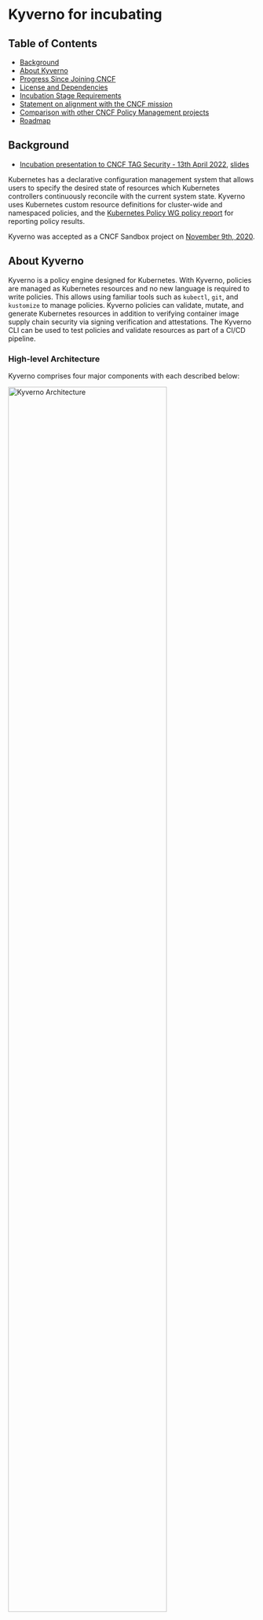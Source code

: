 # Kyverno for incubating 

## Table of Contents

- [Background](#background)
- [About Kyverno](#about-kyverno)
- [Progress Since Joining CNCF](#progress-since-sandbox)
- [License and Dependencies](#license-and-dependencies)
- [Incubation Stage Requirements](#incubation-stage-requirements)
- [Statement on alignment with the CNCF mission](#statement-on-alignment-with-the-cncf-mission)
- [Comparison with other CNCF Policy Management projects](#comparison-with-other-cncf-chaos-engineering-projects)
- [Roadmap](#roadmap)

## Background

- [Incubation presentation to CNCF TAG Security - 13th April 2022](https://youtu.be/ko_T_fiA_1s?t=2297), [slides](https://docs.google.com/presentation/d/1CDgQKnGGb0Rck88CrqURYvNWIT3dUdx_/edit?usp=sharing&ouid=112353473651856718940&rtpof=true&sd=true)


Kubernetes has a declarative configuration management system that allows users to specify the desired state of resources which Kubernetes controllers continuously reconcile with the current system state. Kyverno uses Kubernetes custom resource definitions for cluster-wide and namespaced policies, and the [Kubernetes Policy WG policy report](https://github.com/kubernetes-sigs/wg-policy-prototypes/tree/master/policy-report) for reporting policy results.

Kyverno was accepted as a CNCF Sandbox project on [November 9th, 2020](https://docs.google.com/spreadsheets/d/1Nnh_usr0tSZxaUpxTusqeIqKxMmvuEViRkyO9e_Do40/edit#gid=1136111842).

## About Kyverno

Kyverno is a policy engine designed for Kubernetes. With Kyverno, policies are managed as Kubernetes resources and no new language is required to write policies. This allows using familiar tools such as `kubectl`, `git`, and `kustomize` to manage policies. Kyverno policies can validate, mutate, and generate Kubernetes resources in addition to verifying container image supply chain security via signing verification and attestations. The Kyverno CLI can be used to test policies and validate resources as part of a CI/CD pipeline.

### High-level Architecture

Kyverno comprises four major components with each described below:

<img src="https://kyverno.io/images/kyverno-architecture.png" alt="Kyverno Architecture" width="80%"/>
</br></br>

**Webhook**: The Webhook component registers as a validating and mutating admission webhook and receives AdmissionReview requests from the API server to validate and mutate configuration changes, based on policies. Users can configure which namespaces and resources the webhooks will receive via command line options or the ConfigMap.

The Webhook also creates and updates `GenerateRequest` and `ReportChangeRequest` resources to trigger updates via other Kyverno controllers.

**Webhook Monitor**: On startup, Kyverno's Webhook Monitor component generates a self-signed certificate (or uses a user-provided certificate) and auto-creates the webhook configurations required to register Kyverno as an admission webhook. The component also periodically monitors if Kyverno is receiving webhook events and recreates the certificate and webhook configurations if needed.

**Generate Controller**: The Generate Controller watches `GenerateRequest` resources and creates, updates, and deletes Kubernetes resources based on Kyverno [generate rules](https://kyverno.io/docs/writing-policies/generate/). The Generate Controller also watches for changes in policy definitions to update generated resources.

**Policy Controller**: The Policy Controller performs periodic background scans on existing configurations and creates or updates policy reports based on changes and background scans. The Policy Controller watches `ReportChangeRequest` resources and creates, updates, and delete Kyverno [Policy Report](https://kyverno.io/docs/policy-reports/) resources. The Policy Controller also watches for changes in policy definitions to update policy reports.

## Progress Since Sandbox

### Feature Summary

- Support multiple replicas for high availability and scalability
- Improved observability via Prometheus Metrics over both the state and execution of cluster-applied Kyverno policies
- Implement Kubernetes [Pod Security Standards definitions](https://kubernetes.io/docs/concepts/security/pod-security-standards/) with compatibility testing across versions
- Standalone Kyverno CLI to check for policy compliance in CI/CD pipelines
- Support for unit tests via CLI for policy as code best practices
- Introduce JMESPath support for complex processing
- API Server Lookups and ConfigMap Lookups for data-driven policies
- Add `foreach` block for processing sub-elements in resource declarations
- Dynamic webhook management with a fail-closed default based on the configured policy
- Automated scale testing to measure the performance across a wide-range of clusters settings
- Optimize memory usage for large clusters with hundreds of namespaces and thousands of resources
- Ability to fetch and use image configuration data from OCI registries
- Integrations with Sigstore for software supply chain security verification of signatures and attestations

### Project Governance

The Kyverno community has matured significantly. We have on-boarded maintainers across different companies, and we host weekly contributors meetings and monthly community meetings. We codified our [governance processes](https://main.kyverno.io/community/#project-governance), [contributing guidelines](https://github.com/kyverno/kyverno/blob/main/CONTRIBUTING.md), and [security processes](https://main.kyverno.io/docs/security/).

## License and Dependencies

Kyverno is licensed under the Apache 2.0 license.

External dependencies, from kyverno/kyverno go.mod:


- Apache 2.0 github.com/awslabs/amazon-ecr-credential-helper/ecr-login 
- Apache 2.0 github.com/chrismellard/docker-credential-acr-env 
- Apache 2.0 github.com/cornelk/hashmap 
- Apache 2.0 github.com/distribution/distribution 
- Apache 2.0 github.com/gardener/controller-manager-library 
- Apache 2.0 github.com/go-git/go-billy/v5 
- Apache 2.0 github.com/go-git/go-git/v5 
- Apache 2.0 github.com/go-logr/logr 
- Apache 2.0 github.com/google/go-containerregistry 
- Apache 2.0 github.com/google/go-containerregistry/pkg/authn/kubernetes 
- Apache 2.0 github.com/googleapis/gnostic 
- Apache 2.0 github.com/in-toto/in-toto-golang 
- Apache 2.0 github.com/jmespath/go-jmespath 
- Apache 2.0 github.com/kyverno/go-wildcard
- Apache 2.0 github.com/lensesio/tableprinter 
- Apache 2.0 github.com/mattbaird/jsonpatch 
- Apache 2.0 github.com/prometheus/client_golang 
- Apache 2.0 github.com/sigstore/cosign 
- Apache 2.0 github.com/sigstore/sigstore 
- Apache 2.0 github.com/spf13/cobra 
- Apache 2.0 gopkg.in/yaml.v2 
- Apache 2.0 gotest.tools 
- Apache 2.0 k8s.io/api 
- Apache 2.0 k8s.io/apiextensions-apiserver 
- Apache 2.0 k8s.io/apimachinery 
- Apache 2.0 k8s.io/cli-runtime 
- Apache 2.0 k8s.io/client-go 
- Apache 2.0 k8s.io/klog/v2 
- Apache 2.0 k8s.io/kube-openapi 
- Apache 2.0 sigs.k8s.io/controller-runtime 
- Apache 2.0 sigs.k8s.io/kustomize/api 
- Apache 2.0 sigs.k8s.io/kustomize/kyaml 
- BSD 3-Clause github.com/evanphx/json-patch 
- BSD 3-Clause github.com/evanphx/json-patch/v5 
- BSD 3-Clause github.com/julienschmidt/httprouter
- BSD 2-Clause github.com/pkg/errors 
- BSD-3-Clause gopkg.in/inf.v0 
- MIT github.com/aquilax/truncate 
- MIT github.com/blang/semver/v4 
- MIT github.com/cenkalti/backoff 
- MIT github.com/fatih/color 
- MIT github.com/ghodss/yaml 
- MIT github.com/kataras/tablewriter
- MIT github.com/onsi/ginkgo 
- MIT github.com/onsi/gomega 
- MIT github.com/orcaman/concurrent-map 
- MIT github.com/patrickmn/go-cache 
- MIT github.com/robfig/cron/v3 
- MIT github.com/stretchr/testify 
- MIT and Apache 2.0 gopkg.in/yaml.v3 
- MIT sigs.k8s.io/yaml 


### Community Stats (graphs / dashboards) 
The Kyverno DevStats dashboards can be found [here](https://kyverno.devstats.cncf.io/d/8/dashboards?orgId=1&refresh=15m&viewPanel=4).

We are using the following metrics as key indicators of community health:

- [Stargazers](https://kyverno.devstats.cncf.io/d/81/community-health?orgId=1&var-repo_name=All&var-metric=Stargazers&var-table=swatchers&var-pref=all&var-met1=watch&var-met2=watch&from=now-1y&to=now): 372% growth from 524 -> 1949.
- [Issue Creators](https://kyverno.devstats.cncf.io/d/81/community-health?orgId=1&var-repo_name=All&var-metric=Issue%20creators&var-table=scommunity_health&var-pref=&var-met1=chealthissue&var-met2=&from=now-1y&to=now): 602% growth from 45 -> 271.
- [Code Committers](https://kyverno.devstats.cncf.io/d/81/community-health?orgId=1&var-repo_name=All&var-metric=Code%20committers&var-table=scommunity_health&var-pref=&var-met1=chealthcommit&var-met2=&from=now-1y&to=now): 594% growth from 18 -> 107.
- [Code Commenters](https://kyverno.devstats.cncf.io/d/81/community-health?orgId=1&var-repo_name=All&var-metric=Code%20commenters&var-table=scommunity_health&var-pref=&var-met1=chealthcomment&var-met2=&from=now-1y&to=now): 573% growth from 22 -> 126.

Slack has grown to 722 members since July 2019, and Twitter account has added 745 followers since Sep 2020.

### References / Highlights

**Presentations by community members**:
- [Kubernetes policy management with Kyverno](https://www.containerconf.de/veranstaltung-13729-0-kubernetes-policy-management-mit-kyverno.html), Nov 2021
- [Utilizing Kubernetes and Open OnDemand to Support Virtual Classroom Labs](https://sc21.supercomputing.org/presentation/?id=exses102&sess=sess479), Nov 2021
- [Kubernetes with Open OnDemand Using Kyverno](https://sc21.supercomputing.org/presentation/?id=ws_hpcsysp102&sess=sess326), Nov 2021
- [Replacing PSPs? Keep Bad Pods out of your cluster using Kyverno!](https://www.youtube.com/watch?v=AmJUFH7n33c&t=290s), Oct 2021
- [Cloud Native Live: SLSA with Cosign and Kyverno to secure software delivery](https://www.cncf.io/online-programs/cloud-native-live-slsa-with-cosign-and-kyverno-to-secure-software-delivery/), Oct 2021
- [Kubernetes Philly, October 2021 - Kubernetes Policy Management with Kyverno](https://www.youtube.com/watch?v=Am7mvIQWx4E&ab_channel=KubernetesPhilly), Oct 2021


**Reviews and blogs**:
- [Let's Deploy : kyverno](https://www.youtube.com/watch?v=Y3m6cYS3ytM&ab_channel=GuilhemLettron), by Guilhem Lettron, Jan 2022
- [Securing Kubernetes with Kyverno](https://cloudyuga.guru/hands_on_lab/kyverno-introduction/), by Oshi Gupta, Jan 2022
- [No! You shall not pass! Kyverno’s here!](https://medium.com/@ul_Timate/no-you-shall-not-pass-kyvernos-here-def1d376a4f8), by Kamonnop Arunrat, Dec 2021
- [Admission Controller for Secure Supply Chain Verification - Kyverno](https://boxboat.com/2021/12/06/secure-supply-chains-kyverno/), by Parth Patel, Dec 2021
- [K8s policy with Kyverno](https://www.blakyaks.com/resources/k8s-policy-with-kyverno), Oct 2021
- [Enforcing Policy as Code using Kyverno in Kubernetes](https://dev.to/aws-builders/enforcing-policy-as-code-using-kyverno-in-kubernetes-3epk), by Sivamuthu Kumar, Oct 2021
- [A Zero Trust Approach for Securing the Supply Chain of Microservices Packaged as Container Images](https://gkovan.medium.com/a-zero-trust-approach-for-securing-the-supply-chain-of-microservices-packaged-as-container-images-89d2f5b7293b), by Gerry Kovan, Sep 2021
- [Automate Your Security Practices and Policies on OpenShift With Kyverno](https://cloud.redhat.com/blog/automate-your-security-practices-and-policies-on-openshift-with-kyverno), by Gareth Healy, Sep 2021
- [Kyverno - A Kubernetes native policy manager (Policy as Code)](https://blog.mimacom.com/kyverno/), by Arun Singh Sisodiya, Sep 2021
- [Simplify Kubernetes Cluster Management with Kyverno](https://movi.hashnode.dev/simplify-kubernetes-cluster-management-with-kyverno-ckt6yxjqy0duy95s14groe7h4), by Anita Ihuman, Sep 2021
- [Guide to Mutations of a Resource on OpenShift with Kyverno](https://cloud.redhat.com/blog/guide-to-mutations-of-a-resource-on-openshift-with-kyverno), by Gareth Healy, Jan 2022

### Integrations with CNCF Ecosystem
- [FluxCD](https://github.com/fluxcd/flux2-multi-tenancy#enforce-tenant-isolation): Kyverno policies to enforce tenant isolation
- [LitmusChaos](https://litmuschaos.github.io/litmus/experiments/concepts/security/kyverno-policies/): manage permissions for execution of litmus experiments
- [OpenEBS](https://github.com/openebs/charts/tree/main/charts/openebs/templates/kyverno): build Kyverno policies to secure configurations
- [Cert-Manager](https://github.com/jetstack/cert-manager/tree/master/devel/addon/kyverno): adopt Kyverno Pod Security Standards policies


## Incubation Stage Requirements

**_Document that it is being used successfully in production by at least three independent end users which, in the TOC’s judgement, are of adequate quality and scope._**

Full list of our adopters can be found [here](https://github.com/kyverno/kyverno/blob/main/ADOPTERS.md).

- [Ohio Supercomputer Center](https://www.osc.edu/): Support Kubernetes multi-user workflows through Open OnDemand.
- [Coinbase](https://www.coinbase.com/): Use Kyverno for mutation, to replace hand-written Webhooks, and generation to project common Kubernetes objects into many similar namespaces.
- [Vodafone Group Plc](https://www.vodafone.com/): Policy enforcement and automation on an internal Kubernetes service offering.
- [Deutsche Telekom](https://www.telekom.com/en): Uses Kyverno to enforce policies on managed clusters in order to prevent privilege escalation of internal customers and to enforce security rules.

Additional end users are available for private references.

**_Have a healthy number of committers. A committer is defined as someone with the commit bit; i.e., someone who can accept contributions to some or all of the project._**

- There are 8 maintainers for Kyverno from five different organizations. The maintainers list can be found [here](https://github.com/kyverno/kyverno/blob/main/MAINTAINERS.md)

**_Demonstrate a substantial ongoing flow of commits and merged contributions._**
- [Commit Activity](https://kyverno.devstats.cncf.io/d/2/commits-repository-groups?orgId=1&var-period=d7&var-repogroups=All&from=1604851200000&to=now)
- [New Contributors added since Sandbox](https://kyverno.devstats.cncf.io/d/52/new-contributors-table?orgId=1&from=1604851200000&to=now): 93
- [Issues open/closed since Sandbox](https://kyverno.devstats.cncf.io/d/12/issues-opened-closed-by-repository-group?orgId=1&from=1604851200000&to=now&var-period=m&var-repogroup_name=All): 885/1.09k
- [Issues open/closed since Sandbox](https://kyverno.devstats.cncf.io/d/12/issues-opened-closed-by-repository-group?orgId=1&from=1604851200000&to=now&var-period=m&var-repogroup_name=All): 1.16k/1.21k
- [No. of contributing organizations in the past two years](https://kyverno.devstats.cncf.io/d/5/companies-table?orgId=1&var-period_name=Last%202%20years&var-metric=contributions)
  - More than 20 companies made over 20 contributions
  - A wide range of contributions over 90 companies

**_A clear versioning scheme._**

Kyverno uses the [Semantic Versioning scheme](https://semver.org/#semantic-versioning-specification-semver). Kyverno v1.0.0 was released in Dec 2019. This project follows a given version number MAJOR.MINOR.PATCH. Details can be found [here](https://main.kyverno.io/docs/release-management/#versioning).

## Statement on Alignment with the CNCF Mission

A recent [CNCF security survey](https://www.cncf.io/blog/2021/10/12/cloud-native-security-microsurvey-more-than-80-of-organizations-want-to-build-modern-security-systems-with-open-source-software/) revealed that more than 80% of organizations are looking for modern security systems with open source software. Kyverno's goal is to help address and close this gap. Kyverno secures and automates Kubernetes configurations by providing a powerful but easy-to-use policy engine that allows developers, operators, and security engineers to leverage policies as contracts for collaboration. By making Kubernetes easier to use and secure, Kyverno's mission directly aligns with the Foundations mission of making cloud native ubiquitious.

## Comparison with Other CNCF Policy Management Projects

### Comparison to OPA/Gatekeeper

Open Policy Agent (OPA) is a general-purpose policy engine where policies are defined using Rego. [Gatekeeper]([OPA/Gatekeeper](https://open-policy-agent.github.io/gatekeeper/website/docs/) enables OPA/Rego policies to be used in Kubernetes and allows customization of Rego policies using constraints.

Kyverno was designed for Kubernetes and its policies leverage the OpenAPIv3 structural schema used for Kubernetes resources. In addition, Kyverno uses Kubernetes patterns, idioms, and best practices, so it feels familiar to Kubernetes DevSecOps teams. Kyverno policies—and policy results—are custom resources that can be managed using the same declarative configuration management principles used in Kubernetes and by widely adopted tools like kubectl and Kustomize. 

Here is a video and blog published by members of the community which compares policy management tools for Kubernetes:
- [Kubernetes Policy Management Tools Compared - OPA with Gatekeeper vs. Kyverno](https://www.youtube.com/watch?v=9gSrRNmmKBc&feature=youtu.be&ab_channel=DevOpsToolkit), by Viktor Farcic
- [Kubernetes Policy Comparison: OPA/Gatekeeper vs Kyverno](https://neonmirrors.net/post/2021-02/kubernetes-policy-comparison-opa-gatekeeper-vs-kyverno/), by Chip Zoller

## Roadmap

Kyverno maintains a steady pace of releases driven by a growing set of requirements and use cases. The planned releases can be viewed using the issue [milestones](https://github.com/kyverno/kyverno/milestones?direction=asc&sort=due_date&state=open). 

Some longer term features may include:
- Flexible deployment models for Kyverno beyond admission controls
- Adopting Common Expressions Language (CEL), or similar processors
- Expansion of use cases for applications security and automation
- SLSA Level 3 compliance for build security

